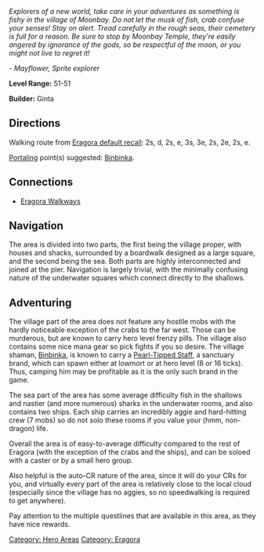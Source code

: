 *Explorers of a new world, take care in your adventures as something is
fishy in the village of Moonbay. Do not let the musk of fish, crab
confuse your senses! Stay on alert. Tread carefully in the rough seas,
their cemetery is full for a reason. Be sure to stop by Moonbay Temple,
they're easily angered by ignorance of the gods, so be respectful of the
moon, or you might not live to regret it!*

*- Mayflower, Sprite explorer*

**Level Range:** 51-51

**Builder:** Ginta

## Directions

Walking route from [Eragora default
recall](Eragora_Default_Recall "wikilink"): 2s, d, 2s, e, 3s, 3e, 2s,
2e, 2s, e.

[Portaling](Portal "wikilink") point(s) suggested:
[Binbinka](Binbinka "wikilink").

## Connections

-   [Eragora Walkways](:Category:Eragora_Walkways "wikilink")

## Navigation

The area is divided into two parts, the first being the village proper,
with houses and shacks, surrounded by a boardwalk designed as a large
square, and the second being the sea. Both parts are highly
interconnected and joined at the pier. Navigation is largely trivial,
with the minimally confusing nature of the underwater squares which
connect directly to the shallows.

## Adventuring

The village part of the area does not feature any hostile mobs with the
hardly noticeable exception of the crabs to the far west. Those can be
murderous, but are known to carry hero level frenzy pills. The village
also contains some nice mana gear so pick fights if you so desire. The
village shaman, [Binbinka](Binbinka "wikilink"), is known to carry a
[Pearl-Tipped Staff](Pearl-Tipped_Staff "wikilink"), a sanctuary brand,
which can spawn either at lowmort or at hero level (8 or 16 ticks).
Thus, camping him may be profitable as it is the only such brand in the
game.

The sea part of the area has some average difficulty fish in the
shallows and nastier (and more numerous) sharks in the underwater rooms,
and also contains two ships. Each ship carries an incredibly aggie and
hard-hitting crew (7 mobs) so do not solo these rooms if you value your
(hmm, non-dragon) life.

Overall the area is of easy-to-average difficulty compared to the rest
of Eragora (with the exception of the crabs and the ships), and can be
soloed with a caster or by a small hero group.

Also helpful is the auto-CR nature of the area, since it will do your
CRs for you, and virtually every part of the area is relatively close to
the local cloud (especially since the village has no aggies, so no
speedwalking is required to get anywhere).

Pay attention to the multiple questlines that are available in this
area, as they have nice rewards.

[Category: Hero Areas](Category:_Hero_Areas "wikilink") [Category:
Eragora](Category:_Eragora "wikilink")
